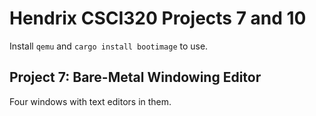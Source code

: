 # Hendrix CSCI320 Projects 7 and 10

Install `qemu` and `cargo install bootimage` to use.

## Project 7: Bare-Metal Windowing Editor

Four windows with text editors in them.
